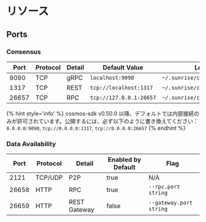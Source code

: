 # リソース

## Ports

### Consensus

| Port  | Protocol | Detail | Default Value           | Location                        |
| ----- | -------- | ------ | ----------------------- | ------------------------------- |
| 9090  | TCP      | gRPC   | `localhost:9090`        | `~/.sunrise/config/app.toml`    |
| 1317  | TCP      | REST   | `tcp://localhost:1317`  | `~/.sunrise/config/app.toml`    |
| 26657 | TCP      | RPC    | `tcp://127.0.0.1:26657` | `~/.sunrise/config/config.toml` |

{% hint style='info' %}
cosmos-sdk v0.50.0 以降、デフォルトでは内部接続のみが許可されています。公開するには、必ず以下のように書き換えてください：
`0.0.0.0:9090`, `tcp://0.0.0.0:1317`, `tcp://0.0.0.0:26657`
{% endhint %}

### Data Availability

| Port  | Protocol | Detail       | Enabled by Default | Flag                    |
| ----- | -------- | ------------ | ------------------ | ----------------------- |
| 2121  | TCP/UDP  | P2P          | true               | N/A                     |
| 26658 | HTTP     | RPC          | true               | `--rpc.port string`     |
| 26659 | HTTP     | REST Gateway | false              | `--gateway.port string` |

